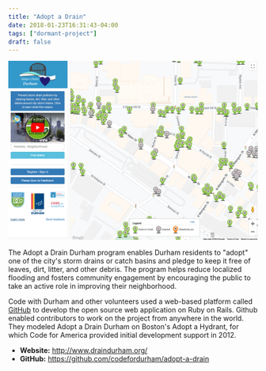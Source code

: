 ```yaml
---
title: "Adopt a Drain"
date: 2018-01-23T16:31:43-04:00
tags: ["dormant-project"]
draft: false
---
```


![Adopt a Drain screenshot](screenshot.png)

The Adopt a Drain Durham program enables Durham residents to "adopt" one of the
city's storm drains or catch basins and pledge to keep it free of leaves, dirt,
litter, and other debris. The program helps reduce localized flooding and
fosters community engagement by encouraging the public to take an active role in
improving their neighborhood.

Code with Durham and other volunteers used a web-based platform called
[GitHub](https://github.com/codefordurham/adopt-a-drain) to develop the open
source web application on Ruby on Rails. Github enabled contributors to work on
the project from anywhere in the world. They modeled Adopt a Drain Durham on
Boston's Adopt a Hydrant, for which Code for America provided initial
development support in 2012.

* **Website:** http://www.draindurham.org/
* **GitHub:** https://github.com/codefordurham/adopt-a-drain
